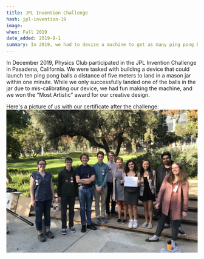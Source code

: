 ```yaml
---
title: JPL Invention Challenge
hash: jpl-invention-19
image: 
when: Fall 2019
date_added: 2019-9-1
summary: In 2019, we had to devise a machine to get as many ping pong balls as possible into a small jar 5 meters away, in one minute.
---
```


In December 2019, Physics Club participated in the JPL Invention Challenge in Pasadena, California. We were tasked with building a device that could launch ten ping pong balls a distance of five meters to land in a mason jar within one minute. While we only successfully landed one of the balls in the jar due to mis-calibrating our device, we had fun making the machine, and we won the “Most Artistic” award for our creative design.

Here's a picture of us with our certificate after the challenge:
![Physics Club](/image/JPLinvention_project/us.JPG)